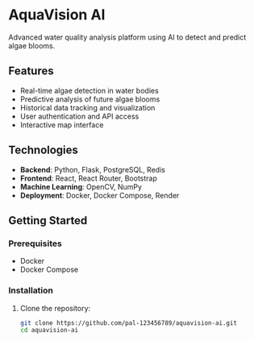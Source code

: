 # AquaVision AI

Advanced water quality analysis platform using AI to detect and predict algae blooms.

## Features

- Real-time algae detection in water bodies
- Predictive analysis of future algae blooms
- Historical data tracking and visualization
- User authentication and API access
- Interactive map interface

## Technologies

- **Backend**: Python, Flask, PostgreSQL, Redis
- **Frontend**: React, React Router, Bootstrap
- **Machine Learning**: OpenCV, NumPy
- **Deployment**: Docker, Docker Compose, Render

## Getting Started

### Prerequisites

- Docker
- Docker Compose

### Installation

1. Clone the repository:
   ```bash
   git clone https://github.com/pal-123456789/aquavision-ai.git
   cd aquavision-ai